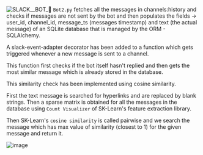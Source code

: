 ![SLACK__BOT_🤖](https://user-images.githubusercontent.com/79961524/179845326-a8398934-fbbb-4ff2-b3a9-02514e46ccb8.png)
```Bot2.py``` fetches all the messages in channels:history and checks if messages are not sent by the bot and then populates the fields -> user_id, channel_id, message_ts
(messages timestamp) and text (the actual message) of an SQLite database that is managed by the ORM - SQLAlchemy. 

A slack-event-adapter decorator has been added to a function which gets triggered whenever a new message is sent to a channel. 

This function first checks if the bot itself hasn't replied and then gets the most similar message which is already stored in the database.

This similarity check has been implemented using cosine similarity.

First the text message is searched for hyperlinks and are replaced by blank strings. Then a sparse matrix is obtained for all the messages in the database using ```Count Visualizer``` 
of SK-Learn's feature extraction library.

Then SK-Learn's ```cosine similarity``` is called pairwise and we search the message which has max value of similarity (closest to 1) for the given message and return it.

![image](https://user-images.githubusercontent.com/79961524/179844902-bf446fda-33c3-4c83-8bfa-313fa56a09c7.png)
